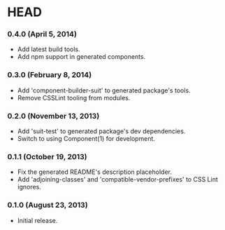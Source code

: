 # HEAD

### 0.4.0 (April 5, 2014)

* Add latest build tools.
* Add npm support in generated components.

### 0.3.0 (February 8, 2014)

* Add 'component-builder-suit' to generated package's tools.
* Remove CSSLint tooling from modules.

### 0.2.0 (November 13, 2013)

* Add 'suit-test' to generated package's dev dependencies.
* Switch to using Component(1) for development.

### 0.1.1 (October 19, 2013)

* Fix the generated README's description placeholder.
* Add 'adjoining-classes' and 'compatible-vendor-prefixes' to CSS Lint ignores.

### 0.1.0 (August 23, 2013)

* Initial release.
